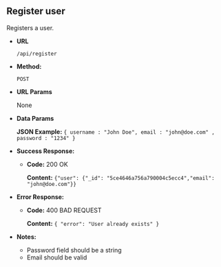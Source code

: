 **Register user**
----
  Registers a user.

* **URL**

  `/api/register`

* **Method:**

  `POST`
  
*  **URL Params**

   None

* **Data Params**

  **JSON Example:** `{ username : "John Doe", email : "john@doe.com" , password : "1234" }` 

* **Success Response:**

  * **Code:** 200 OK<br />

    **Content:** `{"user": {"_id": "5ce4646a756a790004c5ecc4","email": "john@doe.com"}}`
 
* **Error Response:**

  * **Code:** 400 BAD REQUEST <br />

    **Content:** `{ "error": "User already exists" }`

* **Notes:**

  * Password field should be a string
  * Email should be valid
